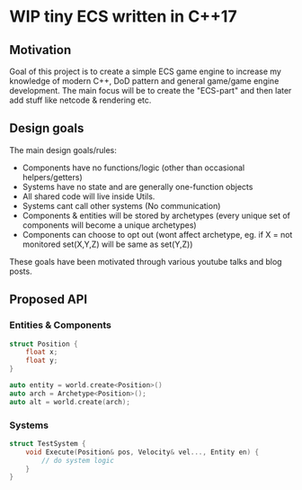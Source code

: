 # WIP tiny ECS written in C++17

## Motivation

Goal of this project is to create a simple ECS game engine to increase my knowledge of modern C++, DoD pattern and general game/game engine development.
The main focus will be to create the "ECS-part" and then later add stuff like netcode & rendering etc.

## Design goals

The main design goals/rules:

- Components have no functions/logic (other than occasional helpers/getters)
- Systems have no state and are generally one-function objects
- All shared code will live inside Utils.
- Systems cant call other systems (No communication)
- Components & entities will be stored by archetypes (every unique set of components will become a unique archetypes)
- Components can choose to opt out (wont affect archetype, eg. if X = not monitored set(X,Y,Z) will be same as set(Y,Z))

These goals have been motivated through various youtube talks and blog posts.

## Proposed API
### Entities & Components
```cpp
struct Position {
    float x;
    float y;
}

auto entity = world.create<Position>()
auto arch = Archetype<Position>();
auto alt = world.create(arch);

```
### Systems
```cpp
struct TestSystem {
    void Execute(Position& pos, Velocity& vel..., Entity en) {
        // do system logic
    }
}
```
